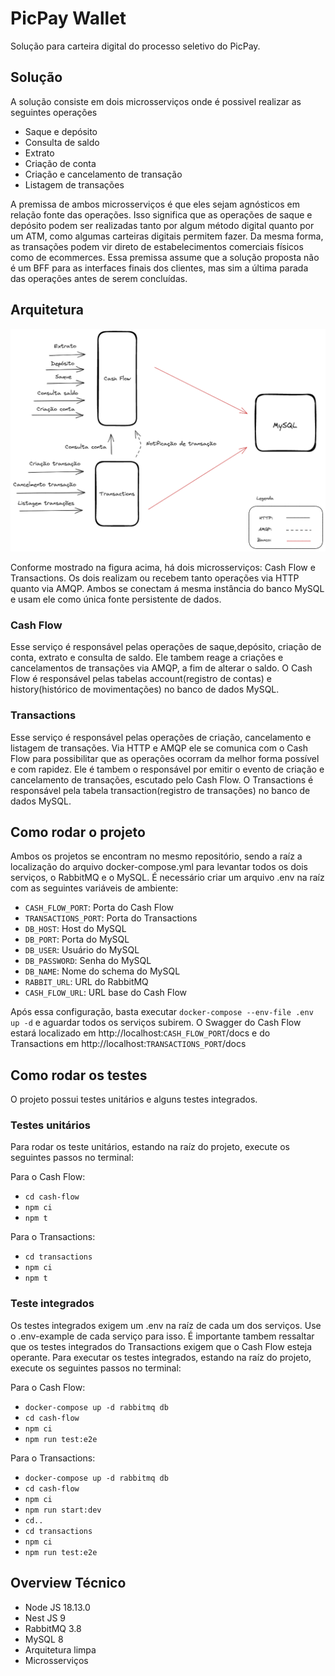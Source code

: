 # PicPay Wallet

Solução para carteira digital do processo seletivo do PicPay.


## Solução

A solução consiste em dois microsserviços onde é possivel realizar as seguintes operações

* Saque e depósito
* Consulta de saldo
* Extrato
* Criação de conta
* Criação e cancelamento de transação
* Listagem de transações

A premissa de ambos microsserviços é que eles sejam agnósticos em relação fonte das operações. Isso significa que as operações de saque e depósito podem ser realizadas tanto por algum método digital quanto por um ATM, como algumas carteiras digitais permitem fazer. Da mesma forma, as transações podem vir direto de estabelecimentos comerciais físicos como de ecommerces. Essa premissa assume que a solução proposta não é um BFF para as interfaces finais dos clientes, mas sim a última parada das operações antes de serem concluídas.

## Arquitetura

![plot](./desenho-arquitetura.png)


Conforme mostrado na figura acima, há dois microsserviços: Cash Flow e Transactions. Os dois realizam ou recebem tanto operações via HTTP quanto via AMQP. Ambos se conectam á mesma instância do banco MySQL e usam ele como única fonte persistente de dados.  

### Cash Flow
Esse serviço é responsável pelas operações de saque,depósito, criação de conta, extrato e consulta de saldo. Ele tambem reage a criações e cancelamentos de transações via AMQP, a fim de alterar o saldo. O Cash Flow é responsável pelas tabelas account(registro de contas) e history(histórico de movimentações) no banco de dados MySQL.

### Transactions
Esse serviço é responsável pelas operações de criação, cancelamento e listagem de transações. Via HTTP e AMQP ele se comunica com o Cash Flow para possibilitar que as operações ocorram da melhor forma possível e com rapidez. Ele é tambem o responsável por emitir o evento de criação e cancelamento de transações, escutado pelo Cash Flow. O Transactions é responsável pela tabela transaction(registro de transações) no banco de dados MySQL.

## Como rodar o projeto

Ambos os projetos se encontram no mesmo repositório, sendo a raíz a localização do arquivo docker-compose.yml para levantar todos os dois serviços, o RabbitMQ e o MySQL. É necessário criar um arquivo .env na raíz com as seguintes variáveis de ambiente:

* `CASH_FLOW_PORT`: Porta do Cash Flow
* `TRANSACTIONS_PORT`: Porta do Transactions
* `DB_HOST`: Host do MySQL
* `DB_PORT`: Porta do MySQL
* `DB_USER`: Usuário do MySQL
* `DB_PASSWORD`: Senha do MySQL
* `DB_NAME`: Nome do schema do MySQL
* `RABBIT_URL`: URL do RabbitMQ
* `CASH_FLOW_URL`: URL base do Cash Flow

Após essa configuração, basta executar `docker-compose --env-file .env up -d` e aguardar todos os serviços subirem. O Swagger do Cash Flow estará localizado em http://localhost:`CASH_FLOW_PORT`/docs e do Transactions em http://localhost:`TRANSACTIONS_PORT`/docs

## Como rodar os testes

O projeto possui testes unitários e alguns testes integrados.

### Testes unitários

 Para rodar os teste unitários, estando na raíz do projeto, execute os seguintes passos no terminal:

Para o Cash Flow:
 * `cd cash-flow`
 * `npm ci`
 * `npm t` 

 Para o Transactions:
 * `cd transactions`
 * `npm ci`
 * `npm t` 

### Teste integrados
Os testes integrados exigem um .env na raíz de cada um dos serviços. Use o .env-example de cada serviço para isso. É importante tambem ressaltar que os testes integrados do Transactions exigem que o Cash Flow esteja operante. Para executar os testes integrados, estando na raíz do projeto, execute os seguintes passos no terminal:

Para o Cash Flow:
 * `docker-compose up -d rabbitmq db`
 * `cd cash-flow`
 * `npm ci`
 * `npm run test:e2e`

 Para o Transactions:
 * `docker-compose up -d rabbitmq db`
 * `cd cash-flow`
 * `npm ci`
 * `npm run start:dev`
 * `cd..`
 * `cd transactions` 
 * `npm ci`
 * `npm run test:e2e`

## Overview Técnico

* Node JS 18.13.0
* Nest JS 9
* RabbitMQ 3.8
* MySQL 8
* Arquitetura limpa
* Microsserviços